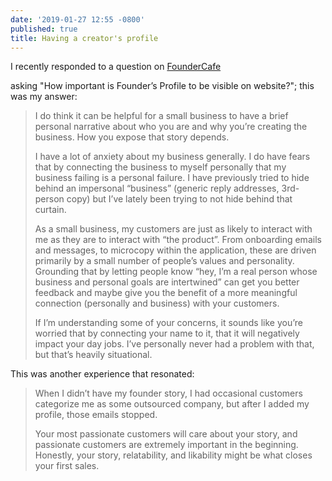 ```yaml
---
date: '2019-01-27 12:55 -0800'
published: true
title: Having a creator's profile
---
```

I recently responded to a question on [FounderCafe](https://web.archive.org/web/20190111170912/https://www.foundercafe.com/)

 asking "How important is Founder’s Profile to be visible on website?"; this was my answer:

> I do think it can be helpful for a small business to have a brief personal narrative about who you are and why you’re creating the business. How you expose that story depends.
> 
> I have a lot of anxiety about my business generally. I do have fears that by connecting the business to myself personally that my business failing is a personal failure. I have previously tried to hide behind an impersonal “business” (generic reply addresses, 3rd-person copy) but I’ve lately been trying to not hide behind that curtain.
> 
> As a small business, my customers are just as likely to interact with me as they are to interact with “the product”. From onboarding emails and messages, to microcopy within the application, these are driven primarily by a small number of people’s values and personality. Grounding that by letting people know “hey, I’m a real person whose business and personal goals are intertwined” can get you better feedback and maybe give you the benefit of a more meaningful connection (personally and business) with your customers.
> 
> If I’m understanding some of your concerns, it sounds like you’re worried that by connecting your name to it, that it will negatively impact your day jobs. I’ve personally never had a problem with that, but that’s heavily situational.

This was another experience that resonated:

> When I didn’t have my founder story, I had occasional customers categorize me as some outsourced company, but after I added my profile, those emails stopped.
>
> Your most passionate customers will care about your story, and passionate customers are extremely important in the beginning. Honestly, your story, relatability, and likability might be what closes your first sales.
